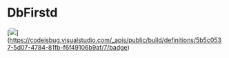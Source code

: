 # DbFirstd

[<img src="https://codeisbug.visualstudio.com/_apis/public/build/definitions/5b5c0537-5d07-4784-81fb-f6f49106b9af/7/badge">]
(https://codeisbug.visualstudio.com/_apis/public/build/definitions/5b5c0537-5d07-4784-81fb-f6f49106b9af/7/badge)
